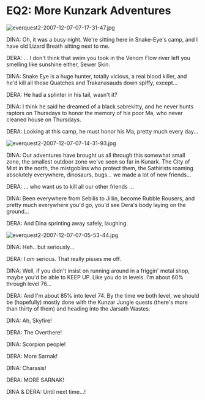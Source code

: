 # EQ2: More Kunzark Adventures

![everquest2-2007-12-07-07-17-31-47.jpg](http://westkarana.com/wp-content/uploads/2007/12/everquest2-2007-12-07-07-17-31-47.jpg)

DINA: Oh, it was a busy night. We're sitting here in Snake-Eye's camp, and I have old Lizard Breath sitting next to me.

DERA: ... I don't think that swim you took in the Venom Flow river left you smelling like sunshine either, Sewer Skin.

DINA: Snake Eye is a huge hunter, totally vicious, a real blood killer, and he'd kill all those Quatches and Trakanasauds down spiffy, except...

DERA: He had a splinter in his tail, wasn't it?

DINA: I think he said he dreamed of a black sabrekitty, and he never hunts raptors on Thursdays to honor the memory of his poor Ma, who never cleaned house on Thursdays.

DERA: Looking at this camp, he must honor his Ma, pretty much every day...

![everquest2-2007-12-07-07-14-31-93.jpg](http://westkarana.com/wp-content/uploads/2007/12/everquest2-2007-12-07-07-14-31-93.jpg)

DINA: Our adventures have brought us all through this somewhat small zone, the smallest outdoor zone we've seen so far in Kunark. The City of Mist in the north, the mistgoblins who protect them, the Sathirists roaming absolutely everywhere, dinosaurs, bugs... we made a lot of new friends...

DERA: ... who want us to kill all our other friends ...

DINA: Been everywhere from Sebilis to Jillin, become Rubble Rousers, and pretty much everywhere you'd go, you'd see Dera's body laying on the ground...

DERA: And Dina sprinting away safely, laughing.

![everquest2-2007-12-07-07-05-53-44.jpg](http://westkarana.com/wp-content/uploads/2007/12/everquest2-2007-12-07-07-05-53-44.jpg)

DINA: Heh.. but seriously...

DERA: I *am* serious. That really pisses me off.

DINA: Well, if you didn't insist on running around in a friggin' metal shop, maybe you'd be able to KEEP UP. Like you do in levels. I'm about 60% through level 76...

DERA: And I'm about 85% into level 74. By the time we both level, we should be (hopefully) mostly done with the Kunzar Jungle quests (there's more than thirty of them) and heading into the Jarsath Wastes.

DINA: Ah, Skyfire!

DERA: The Overthere!

DINA: Scorpion people!

DERA: More Sarnak!

DINA: Charasis!

DERA: MORE SARNAK!

DINA & DERA: Until next time...!

